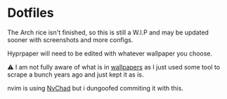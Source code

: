 # Dotfiles

The Arch rice isn't finished, so this is still a W.I.P and may be updated sooner with screenshots and more configs.

Hyprpaper will need to be edited with whatever wallpaper you choose.

⚠️ I am not fully aware of what is in [wallpapers](./config/wallpapers/) as I just used some tool to scrape a bunch years ago and just kept it as is.

nvim is using [NvChad](https://github.com/NvChad/NvChad) but i dungoofed commiting it with this.

